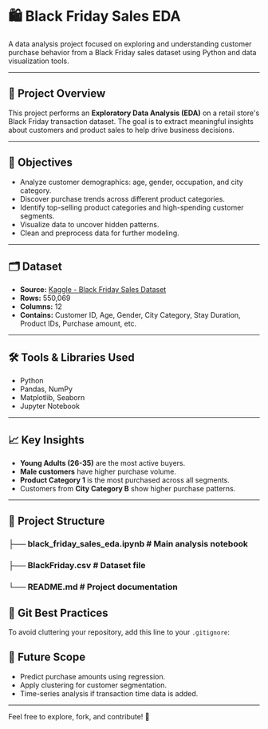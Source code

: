 # 🛍️ Black Friday Sales EDA

A data analysis project focused on exploring and understanding customer purchase behavior from a Black Friday sales dataset using Python and data visualization tools.

---

## 📌 Project Overview

This project performs an **Exploratory Data Analysis (EDA)** on a retail store's Black Friday transaction dataset. The goal is to extract meaningful insights about customers and product sales to help drive business decisions.

---

## 🎯 Objectives

- Analyze customer demographics: age, gender, occupation, and city category.
- Discover purchase trends across different product categories.
- Identify top-selling product categories and high-spending customer segments.
- Visualize data to uncover hidden patterns.
- Clean and preprocess data for further modeling.

---

## 🗂️ Dataset

- **Source:** [Kaggle - Black Friday Sales Dataset](https://www.kaggle.com/datasets/sdolezel/black-friday)
- **Rows:** 550,069
- **Columns:** 12  
- **Contains:** Customer ID, Age, Gender, City Category, Stay Duration, Product IDs, Purchase amount, etc.

---

## 🛠️ Tools & Libraries Used

- Python  
- Pandas, NumPy  
- Matplotlib, Seaborn  
- Jupyter Notebook  

---

## 📈 Key Insights

- **Young Adults (26-35)** are the most active buyers.
- **Male customers** have higher purchase volume.
- **Product Category 1** is the most purchased across all segments.
- Customers from **City Category B** show higher purchase patterns.

---

## 📂 Project Structure
### ├── black_friday_sales_eda.ipynb # Main analysis notebook 
### ├── BlackFriday.csv # Dataset file 
### └── README.md # Project documentation

## 🚫 Git Best Practices

To avoid cluttering your repository, add this line to your `.gitignore`:

## 🚀 Future Scope

- Predict purchase amounts using regression.
- Apply clustering for customer segmentation.
- Time-series analysis if transaction time data is added.

---

Feel free to explore, fork, and contribute! 🤝
